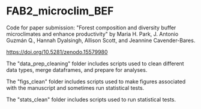 # FAB2_microclim_BEF
Code for paper submission: "Forest composition and diversity buffer microclimates and enhance productivity" by Maria H. Park, J. Antonio Guzmán Q., Hannah Dyalsingh, Allison Scott, and Jeannine Cavender-Bares.

https://doi.org/10.5281/zenodo.15579980

The "data_prep_cleaning" folder includes scripts used to clean different data types, merge dataframes, and prepare for analyses.

The "figs_clean" folder includes scripts used to make figures associated with the manuscript and sometimes run statistical tests.

The "stats_clean" folder includes scripts used to run statistical tests.
